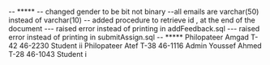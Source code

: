 -- *****
-- changed gender to be bit not binary 
--all emails are varchar(50) instead of varchar(10)
-- added procedure to retrieve id , at the end of the document
--- raised error instead of printing in addFeedback.sql
--- raised error instead of printing in submitAssign.sql
-- *****
Philopateer Amgad T-42 46-2230 Student ii
Philopateer Atef T-38 46-1116 Admin
Youssef Ahmed   T-28 46-1043 Student i
